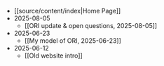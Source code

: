 - [[source/content/index|Home Page]]
- 2025-08-05
	- [[ORI update & open questions, 2025-08-05]]
- 2025-06-23
	- [[My model of ORI, 2025-06-23]]
- 2025-06-12
	- [[Old website intro]]